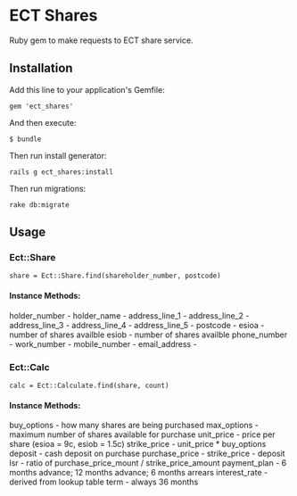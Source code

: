 # ECT Shares

Ruby gem to make requests to ECT share service.

## Installation

Add this line to your application's Gemfile:

    gem 'ect_shares'

And then execute:

    $ bundle

Then run install generator:

	rails g ect_shares:install

Then run migrations:

	rake db:migrate


## Usage

### Ect::Share

    share = Ect::Share.find(shareholder_number, postcode)

#### Instance Methods:

  holder_number -
  holder_name -
  address_line_1 -
  address_line_2 -
  address_line_3 -
  address_line_4 -
  address_line_5 -
  postcode -
  esioa - number of shares availble
  esiob - number of shares availble
  phone_number -
  work_number -
  mobile_number -
  email_address -

### Ect::Calc

    calc = Ect::Calculate.find(share, count)

#### Instance Methods:
  buy_options - how many shares are being purchased
  max_options - maximum number of shares available for purchase
  unit_price - price per share (esioa = 9c, esiob = 1.5c)
  strike_price - unit_price * buy_options
  deposit - cash deposit on purchase
  purchase_price - strike_price - deposit
  lsr - ratio of purchase_price_mount / strike_price_amount
  payment_plan - 6 months advance; 12 months advance; 6 months arrears
  interest_rate - derived from lookup table
  term - always 36 months

